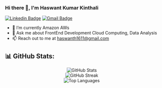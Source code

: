 ### Hi there 👋, I'm Haswant Kumar Kinthali

[![Linkedin Badge](https://img.shields.io/badge/-Haswant-Kumar-Kinthali-blue?style=flat&logo=Linkedin&logoColor=white&link=https://www.linkedin.com/in/haswant-kumar-kinthali/)](https://www.linkedin.com/in/haswant-kumar-kinthali/)
[![Gmail Badge](https://img.shields.io/badge/-haswant-kumar-c14438?style=flat&logo=Gmail&logoColor=white&link=mailto:haswanth1611@gmail.com)](mailto:haswanth1611@gmail.com)

- 🌱 I’m currently Amazon AWs
- 💬 Ask me about FrontEnd Development Cloud Computing, Data Analysis
- 📫 Reach out to me at haswanth1611@gmail.com
## 📊 GitHub Stats:
<div align="center">
  
  ![GitHub Stats](https://github-readme-stats.vercel.app/api?username=haswant1611&theme=dark&hide_border=true&include_all_commits=false&count_private=false)<br/>
  ![GitHub Streak](https://github-readme-streak-stats.herokuapp.com/?user=haswant1611&theme=dark&hide_border=true)<br/>
  ![Top Languages](https://github-readme-stats.vercel.app/api/top-langs/?username=haswant1611&theme=dark&hide_border=true&include_all_commits=false&count_private=false&layout=compact)<br/>
</div>





